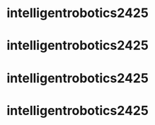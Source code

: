 # intelligentrobotics2425
# intelligentrobotics2425
# intelligentrobotics2425
# intelligentrobotics2425
